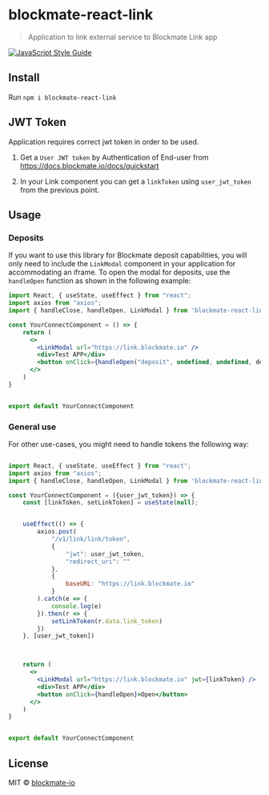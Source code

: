 # blockmate-react-link

> Application to link external service to Blockmate Link app

[![JavaScript Style Guide](https://img.shields.io/badge/code_style-standard-brightgreen.svg)](https://standardjs.com)

## Install

Run ```npm i blockmate-react-link```


## JWT Token

Application requires correct jwt token in order to be used.

1. Get a `User JWT token` by Authentication of End-user from https://docs.blockmate.io/docs/quickstart

2. In your Link component you can get a `linkToken` using `user_jwt_token` from the previous point.

## Usage

### Deposits
If you want to use this library for Blockmate deposit capabilities, you will only need to
include the `LinkModal` component in your application for accommodating an iframe.
To open the modal for deposits, use the `handleOpen` function as shown in the following
example:

```jsx
import React, { useState, useEffect } from "react";
import axios from "axios";
import { handleClose, handleOpen, LinkModal } from 'blockmate-react-link'

const YourConnectComponent = () => {
    return (
      <>
        <LinkModal url="https://link.blockmate.io" />
        <div>Test APP</div>
        <button onClick={handleOpen("deposit", undefined, undefined, depositId)}>Open</button>
      </>
    )
}


export default YourConnectComponent
```

### General use
For other use-cases, you might need to handle tokens the following way:
```jsx

import React, { useState, useEffect } from "react";
import axios from "axios";
import { handleClose, handleOpen, LinkModal } from 'blockmate-react-link'

const YourConnectComponent = ({user_jwt_token}) => {
    const [linkToken, setLinkToken] = useState(null);


    useEffect(() => {
        axios.post(
            "/v1/link/link/token",
            {
                "jwt": user_jwt_token,
                "redirect_uri": ""
            },
            {
                baseURL: "https://link.blockmate.io"
            }
        ).catch(e => {
            console.log(e)
        }).then(r => {
            setLinkToken(r.data.link_token)
        })
    }, [user_jwt_token])



    return (
      <>
        <LinkModal url="https://link.blockmate.io" jwt={linkToken} />
        <div>Test APP</div>
        <button onClick={handleOpen}>Open</button>
      </>
    )
}


export default YourConnectComponent
```


## License

MIT © [blockmate-io](https://github.com/blockmate-io)
